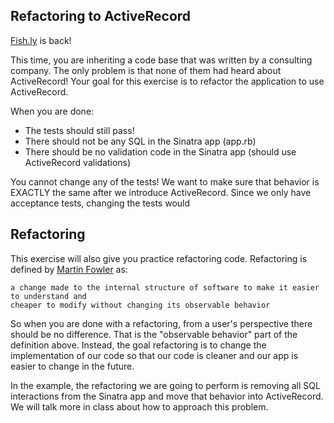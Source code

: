 ## Refactoring to ActiveRecord

[Fish.ly](https://github.com/gSchool/basic-sinatra-crud-ar) is back!

This time, you are inheriting a code base that was written by a consulting company.
The only problem is that none of them had heard about ActiveRecord! Your goal for this
exercise is to refactor the application to use ActiveRecord.

When you are done:

- The tests should still pass!
- There should not be any SQL in the Sinatra app (app.rb)
- There should be no validation code in the Sinatra app (should use ActiveRecord validations)

You cannot change any of the tests! We want to make sure that behavior is EXACTLY the same
after we introduce ActiveRecord. Since we only have acceptance tests, changing the tests
would

## Refactoring

This exercise will also give you practice refactoring code. Refactoring is defined by
[Martin Fowler](http://martinfowler.com/bliki/DefinitionOfRefactoring.html) as:

    a change made to the internal structure of software to make it easier to understand and
    cheaper to modify without changing its observable behavior

So when you are done with a refactoring, from a user's perspective there should be no difference.
That is the "observable behavior" part of the definition above. Instead, the goal refactoring is to
change the implementation of our code so that our code is cleaner and our app is easier to change
in the future.

In the example, the refactoring we are going to perform is removing all SQL interactions from the
Sinatra app and move that behavior into ActiveRecord. We will talk more in class about how to
approach this problem.
